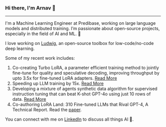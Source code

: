### Hi there, I'm Arnav 👋
---- 

I'm a Machine Learning Engineer at Predibase, working on large language models and distributed training. I’m passionate about open-source projects, especially in the field of AI and ML. 🚀

I love working on [Ludwig](https://github.com/ludwig-ai/ludwig.git), an open-source toolbox for low-code/no-code deep learning. 

Some of my recent work includes:

1. Co-creating Turbo LoRA, a parameter efficient training method to jointly fine-tune for quality and speculative decoding, improving throughput by upto 3.5x for fine-tuned LoRA adapters. [Read More](https://predibase.com/blog/turbo-lora)
2. Speeding up LLM training by 15x. [Read More](https://predibase.com/blog/how-we-accelerated-fine-tuning-by-15x-in-less-than-15-days)
3. Developing a mixture of agents synthetic data algorithm for supervised instruction tuning that can beat K-shot GPT-4o using just 10 rows of data. [Read More](https://predibase.com/blog/how-to-generate-synthetic-data-and-fine-tune-a-slm-that-beats-gpt-4o)
4. Co-authoring LoRA Land: 310 Fine-tuned LLMs that Rival GPT-4, A Technical Report. Read the [paper](https://arxiv.org/abs/2405.00732).

You can connect with me on [LinkedIn](https://www.linkedin.com/in/arnavgrg) to discuss all things AI 🤖.
